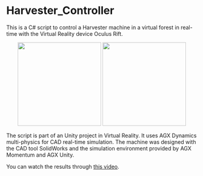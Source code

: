 # Harvester_Controller

This is a C# script to control a Harvester machine in a virtual forest in real-time with the Virtual Reality device Oculus Rift.

<p align="center">
<img src="https://github.com/joaoadpereira/Harvester_Controller/blob/master/harvester_machine.png" height="220"> <img src="https://github.com/joaoadpereira/Harvester_Controller/blob/master/harvester_driver.png" height="220">
</p>

The script is part of an Unity project in Virtual Reality. It uses AGX Dynamics multi-physics for CAD real-time simulation.
The machine was designed with the CAD tool SolidWorks and the simulation environment provided by AGX Momentum and AGX Unity.


You can watch the results through [this video](https://www.youtube.com/watch?v=X0Z1mlTdyoM). 
